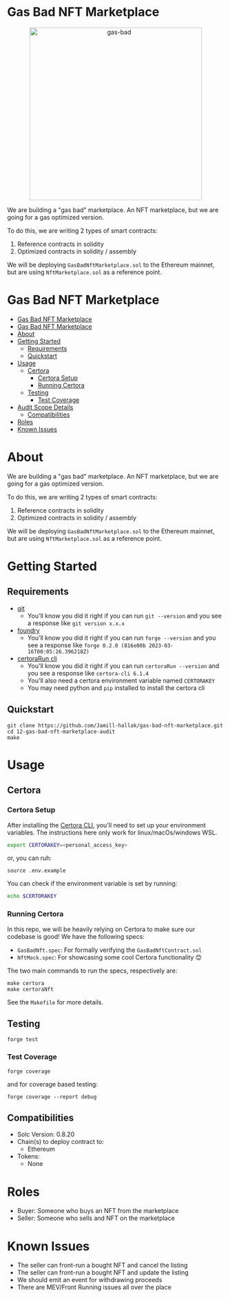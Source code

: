 # Gas Bad NFT Marketplace 

<p align="center">
<img src="./img/gas-bad.png" width="400" alt="gas-bad">
<br/>


We are building a "gas bad" marketplace. An NFT marketplace, but we are going for a gas optimized version. 

To do this, we are writing 2 types of smart contracts:

1. Reference contracts in solidity 
2. Optimized contracts in solidity / assembly 

We will be deploying `GasBadNftMarketplace.sol` to the Ethereum mainnet, but are using `NftMarketplace.sol` as a reference point. 

<!-- <p align="center">
<img src="./images/math-master.png" width="400" alt="gas bad nft marketplace">
<br/> -->

# Gas Bad NFT Marketplace

- [Gas Bad NFT Marketplace](#gas-bad-nft-marketplace)
- [Gas Bad NFT Marketplace](#gas-bad-nft-marketplace-1)
- [About](#about)
- [Getting Started](#getting-started)
  - [Requirements](#requirements)
  - [Quickstart](#quickstart)
- [Usage](#usage)
  - [Certora](#certora)
    - [Certora Setup](#certora-setup)
    - [Running Certora](#running-certora)
  - [Testing](#testing)
    - [Test Coverage](#test-coverage)
- [Audit Scope Details](#audit-scope-details)
  - [Compatibilities](#compatibilities)
- [Roles](#roles)
- [Known Issues](#known-issues)

# About

We are building a "gas bad" marketplace. An NFT marketplace, but we are going for a gas optimized version. 

To do this, we are writing 2 types of smart contracts:

1. Reference contracts in solidity 
2. Optimized contracts in solidity / assembly 

We will be deploying `GasBadNftMarketplace.sol` to the Ethereum mainnet, but are using `NftMarketplace.sol` as a reference point. 

# Getting Started

## Requirements

- [git](https://git-scm.com/book/en/v2/Getting-Started-Installing-Git)
  - You'll know you did it right if you can run `git --version` and you see a response like `git version x.x.x`
- [foundry](https://getfoundry.sh/)
  - You'll know you did it right if you can run `forge --version` and you see a response like `forge 0.2.0 (816e00b 2023-03-16T00:05:26.396218Z)`
- [certoraRun cli](https://docs.certora.com/en/latest/docs/user-guide/getting-started/install.html)
  - You'll know you did it right if you can run `certoraRun --version` and you see a response like `certora-cli 6.1.4`
  - You'll also need a certora environment variable named `CERTORAKEY`
  - You may need python and `pip` installed to install the certora cli

## Quickstart

```
git clone https://github.com/Jamill-hallak/gas-bad-nft-marketplace.git
cd 12-gas-bad-nft-marketplace-audit
make
```

# Usage

## Certora


### Certora Setup

After installing the [Certora CLI](https://docs.certora.com/en/latest/docs/user-guide/getting-started/install.html), you'll need to set up your environment variables. The instructions here only work for linux/macOs/windows WSL.

```bash
export CERTORAKEY=<personal_access_key>
```

or, you can ruh:

```
source .env.example
```

You can check if the environment variable is set by running:

```bash
echo $CERTORAKEY
```

### Running Certora 

In this repo, we will be heavily relying on Certora to make sure our codebase is good! We have the following specs:
- `GasBadNft.spec`: For formally verifying the `GasBadNftContract.sol`
- `NftMock.spec`: For showcasing some cool Certora functionality 😊 

The two main commands to run the specs, respectively are:

```
make certora
make certoraNft
```

See the `Makefile` for more details.

## Testing

```
forge test
```

### Test Coverage

```
forge coverage
```

and for coverage based testing:

```
forge coverage --report debug
```


## Compatibilities

- Solc Version: 0.8.20
- Chain(s) to deploy contract to: 
  - Ethereum
- Tokens:
  - None

# Roles

- Buyer: Someone who buys an NFT from the marketplace
- Seller: Someone who sells and NFT on the marketplace

# Known Issues

- The seller can front-run a bought NFT and cancel the listing
- The seller can front-run a bought NFT and update the listing
- We should emit an event for withdrawing proceeds
- There are MEV/Front Running issues all over the place
